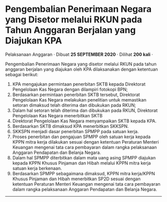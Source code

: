 Pengembalian Penerimaan Negara yang Disetor melalui RKUN pada Tahun Anggaran Berjalan yang Diajukan KPA
=======================================================================================================

Pelaksanaan Anggaran · Dibuat **25 SEPTEMBER 2020** · Dilihat **200 kali** ·

Pengembalian Penerimaan Negara yang disetor melalui RKUN pada tahun anggaran berjalan yang diajukan oleh KPA dilaksanakan dengan ketentuan sebagai berikut:

1.  KPA mengajukan permintaan penerbitan SKTB kepada Direktorat Pengelolaan Kas Negara dengan dilampiri fotokopi BPN;
2.  Berdasarkan permintaan penerbitan SKTB tersebut, Direktorat Pengelolaan Kas Negara melakukan penelitian untuk memastikan setoran dimaksud telah diterima dan dibukukan pada RKUN;
3.  Dalam hal setoran telah diterima dan dibukukan pada RKUN, Direktorat Pengelolaan Kas Negara menerbitkan SKTB
4.  Direktorat Pengelolaan Kas Negara menyampaikan SKTB kepada KPA.
5.  Berdasarkan SKTB dimaksud KPA menerbitkan SKKSPN.
6.  SKKSPN menjadi dasar penerbitan SPMPP pada satuan kerja.
7.  Proses penerbitan dan pengajuan SPMPP oleh satuan kerja kepada KPPN mitra kerja dilakukan sesuai dengan ketentuan Peraturan Menteri Keuangan mengenai tata cara pembayaran dalam rangka pelaksanaan Anggaran Pendapatan dan Belanja Negara.
8.  Dalam hal SPMPP diterbitkan dalam mata uang asing SPMPP diajukan kepada KPPN Khusus Pinjaman dan Hibah melalui KPPN mitra kerja satuan kerja berkenaan.
9.  Berdasarkan SPMPP sebagaimana dimaksud, KPPN mitra kerja/KPPN Khusus Pinjaman dan Hibah menerbitkan SP2D sesuai dengan ketentuan Peraturan Menteri Keuangan mengenai tata cara pembayaran dalam rangka pelaksanaan Anggaran Pendapatan dan Belanja Negara.

  
  
  

* * *
